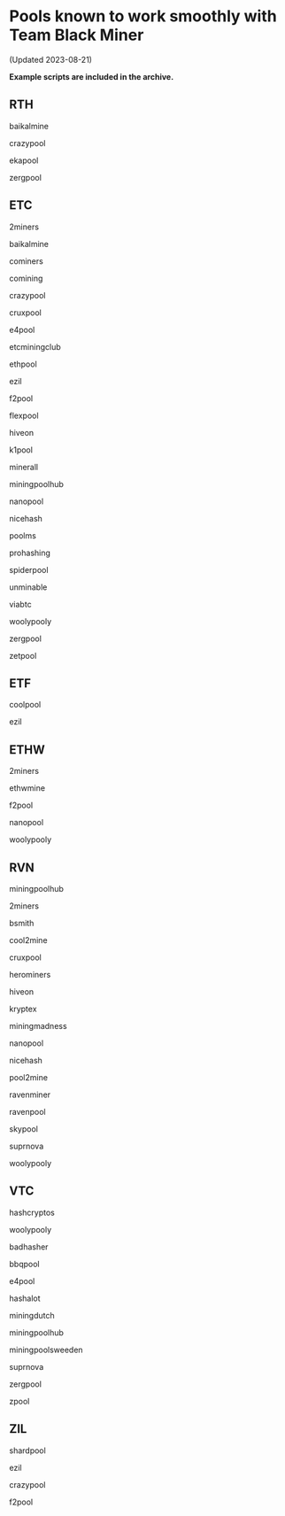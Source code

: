 # Pools known to work smoothly with Team Black Miner
(Updated 2023-08-21)

**Example scripts are included in the archive.**


## RTH

baikalmine

crazypool

ekapool

zergpool


## ETC

2miners

baikalmine

cominers

comining

crazypool

cruxpool

e4pool

etcminingclub

ethpool

ezil

f2pool

flexpool

hiveon

k1pool

minerall

miningpoolhub

nanopool

nicehash

poolms

prohashing

spiderpool

unminable

viabtc

woolypooly

zergpool

zetpool


## ETF

coolpool

ezil


## ETHW

2miners

ethwmine

f2pool

nanopool

woolypooly


## RVN

miningpoolhub

2miners

bsmith

cool2mine

cruxpool

herominers

hiveon

kryptex

miningmadness

nanopool

nicehash

pool2mine

ravenminer

ravenpool

skypool

suprnova

woolypooly


## VTC

hashcryptos

woolypooly

badhasher

bbqpool

e4pool

hashalot

miningdutch

miningpoolhub

miningpoolsweeden

suprnova

zergpool

zpool


## ZIL

shardpool

ezil

crazypool

f2pool
